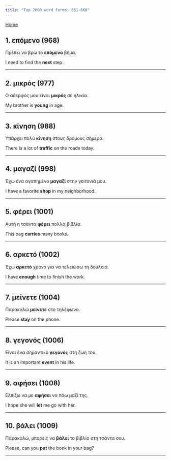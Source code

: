```yaml
---
title: "Top 2000 word forms: 651-660"
...
```


[Home](./) 

## 1. επόμενο (968)

Πρέπει να βρω το **επόμενο** βήμα.

I need to find the **next** step.

---

## 2. μικρός (977)

Ο αδερφός μου είναι **μικρός** σε ηλικία.

My brother is **young** in age.

---

## 3. κίνηση (988)

Υπάρχει πολύ **κίνηση** στους δρόμους σήμερα.

There is a lot of **traffic** on the roads today.

---

## 4. μαγαζί (998)

Έχω ένα αγαπημένο **μαγαζί** στην γειτονιά μου.  

I have a favorite **shop** in my neighborhood.

---

## 5. φέρει (1001)

Αυτή η τσάντα **φέρει** πολλά βιβλία.  

This bag **carries** many books.

---

## 6. αρκετό (1002)

Έχω **αρκετό** χρόνο για να τελειώσω τη δουλειά.

I have **enough** time to finish the work.

---

## 7. μείνετε (1004)

Παρακαλώ **μείνετε** στο τηλέφωνο.

Please **stay** on the phone.

---

## 8. γεγονός (1006)

Είναι ένα σημαντικό **γεγονός** στη ζωή του.

It is an important **event** in his life.

---

## 9. αφήσει (1008)

Ελπίζω να με **αφήσει** να πάω μαζί της.  

I hope she will **let** me go with her.

---

## 10. βάλει (1009)

Παρακαλώ, μπορείς να **βάλει** το βιβλίο στη τσάντα σου.  

Please, can you **put** the book in your bag?

---

